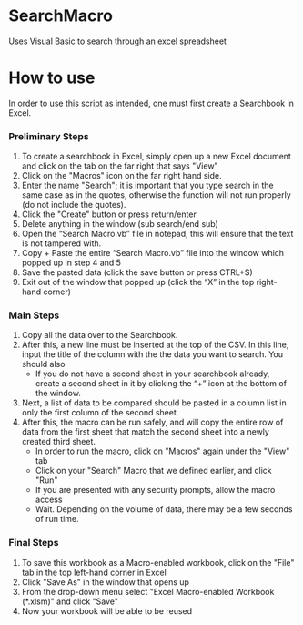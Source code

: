 # SearchMacro
Uses Visual Basic to search through an excel spreadsheet

# How to use
In order to use this script as intended, one must first create a Searchbook in Excel.
### Preliminary Steps
1.	To create a searchbook in Excel, simply open up a new Excel document and click on the tab on the far right that says "View"
2.	Click on the "Macros" icon on the far right hand side.
3.	Enter the name "Search"; it is important that you type search in the same case as in the quotes, otherwise the function will not run properly (do not include the quotes).
4.	Click the "Create" button or press return/enter
5.	Delete anything in the window (sub search/end sub)
6.	Open the “Search Macro.vb” file in notepad, this will ensure that the text is not tampered with. 
7.	Copy + Paste the entire “Search Macro.vb” file into the window which popped up in step 4 and 5
8.	Save the pasted data (click the save button or press CTRL+S)
9.	Exit out of the window that popped up (click the “X” in the top right-hand corner)
### Main Steps
1. Copy all the data over to the Searchbook.
2. After this, a new line must be inserted at the top of the CSV. In this line, input the title of the column with the the data you want to search. You should also 
   * If you do not have a second sheet in your searchbook already, create a second sheet in it by clicking the “+” icon at the bottom of the window.
3. Next, a list of data to be compared should be pasted in a column list in only the first column of the second sheet.
4. After this, the macro can be run safely, and will copy the entire row of data from the first sheet that match the second sheet into a newly created third sheet.
   * In order to run the macro, click on "Macros" again under the "View" tab
   * Click on your "Search" Macro that we defined earlier, and click "Run"
   * If you are presented with any security prompts, allow the macro access
   * Wait. Depending on the volume of data, there may be a few seconds of run time.
### Final Steps
1. To save this workbook as a Macro-enabled workbook, click on the "File" tab in the top left-hand corner in Excel
2. Click "Save As" in the window that opens up
3. From the drop-down menu select "Excel Macro-enabled Workbook (*.xlsm)" and click "Save"
4. Now your workbook will be able to be reused
